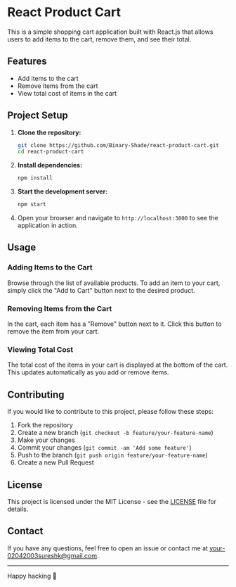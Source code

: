 # React Product Cart

This is a simple shopping cart application built with React.js that allows users to add items to the cart, remove them, and see their total. 

## Features

- Add items to the cart
- Remove items from the cart
- View total cost of items in the cart

## Project Setup

1. **Clone the repository:**
    ```bash
    git clone https://github.com/Binary-Shade/react-product-cart.git
    cd react-product-cart
    ```

2. **Install dependencies:**
    ```bash
    npm install
    ```

3. **Start the development server:**
    ```bash
    npm start
    ```

4. Open your browser and navigate to `http://localhost:3000` to see the application in action.

## Usage

### Adding Items to the Cart

Browse through the list of available products. To add an item to your cart, simply click the "Add to Cart" button next to the desired product.

### Removing Items from the Cart

In the cart, each item has a "Remove" button next to it. Click this button to remove the item from your cart.

### Viewing Total Cost

The total cost of the items in your cart is displayed at the bottom of the cart. This updates automatically as you add or remove items.

## Contributing

If you would like to contribute to this project, please follow these steps:

1. Fork the repository
2. Create a new branch (`git checkout -b feature/your-feature-name`)
3. Make your changes
4. Commit your changes (`git commit -am 'Add some feature'`)
5. Push to the branch (`git push origin feature/your-feature-name`)
6. Create a new Pull Request

## License

This project is licensed under the MIT License - see the [LICENSE](LICENSE) file for details.

## Contact

If you have any questions, feel free to open an issue or contact me at [your-02042003sureshk@gmail.com](mailto:02042003sureshk@gmail.com).

---

Happy hacking 🚀

